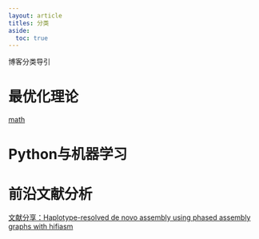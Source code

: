 ```yaml
---
layout: article
titles: 分类
aside:
  toc: true
---
```


博客分类导引

# 最优化理论

[math](/2021/04/27/math.html)

# Python与机器学习

# 前沿文献分析

[文献分享：Haplotype-resolved de novo assembly using phased assembly graphs with hifiasm](/2021/05/06/hifisam.html)

